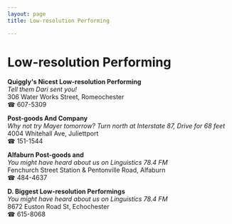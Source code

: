 ```yaml
---
layout: page 
title: Low-resolution Performing

---
```



# Low-resolution Performing


 **Quiggly's Nicest Low-resolution Performing**  
_Tell them Dari sent you!_  
306 Water Works Street, Romeochester  
☎ 607-5309

**Post-goods And Company**  
_Why not try Mayer tomorrow? 
Turn north at Interstate 87, Drive for 68 feet_  
4004 Whitehall Ave, Juliettport  
☎ 151-1544

**Alfaburn Post-goods and**  
_You might have heard about us on Linguistics 78.4 FM_  
Fenchurch Street Station & Pentonville Road, Alfaburn  
☎ 484-4637

**D. Biggest Low-resolution Performings**  
_You might have heard about us on Linguistics 78.4 FM_  
8672 Euston Road St, Echochester  
☎ 615-8068

